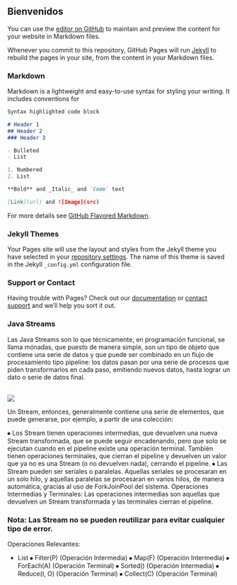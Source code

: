 ## Bienvenidos 

You can use the [editor on GitHub](https://github.com/dordonez-ute-apdist/dordonez-ute-apdist.github.io/edit/main/index.md) to maintain and preview the content for your website in Markdown files.

Whenever you commit to this repository, GitHub Pages will run [Jekyll](https://jekyllrb.com/) to rebuild the pages in your site, from the content in your Markdown files.

### Markdown

Markdown is a lightweight and easy-to-use syntax for styling your writing. It includes conventions for

```markdown
Syntax highlighted code block

# Header 1
## Header 2
### Header 3

- Bulleted
- List

1. Numbered
2. List

**Bold** and _Italic_ and `Code` text

[Link](url) and ![Image](src)
```

For more details see [GitHub Flavored Markdown](https://guides.github.com/features/mastering-markdown/).

### Jekyll Themes

Your Pages site will use the layout and styles from the Jekyll theme you have selected in your [repository settings](https://github.com/dordonez-ute-apdist/dordonez-ute-apdist.github.io/settings). The name of this theme is saved in the Jekyll `_config.yml` configuration file.

### Support or Contact

Having trouble with Pages? Check out our [documentation](https://docs.github.com/categories/github-pages-basics/) or [contact support](https://github.com/contact) and we’ll help you sort it out.

### Java Streams 
Las Java Streams son lo que técnicamente, en programación funcional, se llama mónadas, que puesto de manera simple, son un tipo de objeto que contiene una serie de datos y que puede ser combinado en un flujo de procesamiento tipo pipeline: los datos pasan por una serie de procesos que piden transformarlos en cada paso, emitiendo nuevos datos, hasta lograr un dato o serie de datos final.

<br>
  <img src= Imágenes/1.jpg>
<br>

Un Stream, entonces, generalmente contiene una serie de elementos, que puede generarse, por ejemplo, a partir de una colección:
 
⦁	Los Stream tienen operaciones intermedias, que devuelven una nueva Stream transformada, que se puede seguir encadenando, pero que solo se ejecutan cuando en el pipeline existe una operación terminal. También tienen operaciones terminales, que cierran el pipeline y devuelven un valor que ya no es una Stream (o no devuelven nada), cerrando el pipeline.
⦁	Las Stream pueden ser seriales o paralelas. Aquellas seriales se procesaran en un solo hilo, y aquellas paralelas se procesaran en varios hilos, de manera automática, gracias al uso de ForkJoinPool del sistema. 
Operaciones Intermedias y Terminales:
Las operaciones intermedias son aquellas que devuelven un Stream transformada y las terminales cierran el pipeline. 
 
### Nota: Las Stream no se pueden reutilizar para evitar cualquier tipo de error. 
Operaciones Relevantes:
- List
⦁	Filter(P) (Operación Intermedia)
⦁	Map(F) (Operación Intermedia)
⦁	ForEach(A) (Operación Terminal)
⦁	Sorted() (Operación Intermedia)
⦁	Reduce(I, O) (Operación Terminal)
⦁	Collect(C) (Operación Terminal)


